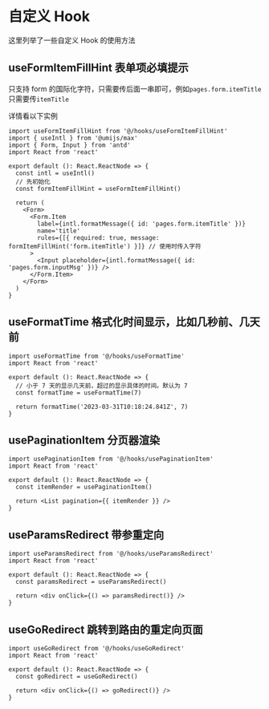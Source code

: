 <!--
 * @Author: dingyun
 * @Date: 2021-12-25 13:31:56
 * @LastEditors: dingyun
 * @Email: dingyun@zhuosoft.com
 * @LastEditTime: 2023-04-01 14:48:52
 * @Description:
-->

# 自定义 Hook

这里列举了一些自定义 Hook 的使用方法

## useFormItemFillHint 表单项必填提示

只支持 form 的国际化字符，只需要传后面一串即可，例如`pages.form.itemTitle`只需要传`itemTitle`

详情看以下实例

```tsx
import useFormItemFillHint from '@/hooks/useFormItemFillHint'
import { useIntl } from '@umijs/max'
import { Form, Input } from 'antd'
import React from 'react'

export default (): React.ReactNode => {
  const intl = useIntl()
  // 先初始化
  const formItemFillHint = useFormItemFillHint()

  return (
    <Form>
      <Form.Item
        label={intl.formatMessage({ id: 'pages.form.itemTitle' })}
        name='title'
        rules={[{ required: true, message: formItemFillHint('form.itemTitle') }]} // 使用时传入字符
      >
        <Input placeholder={intl.formatMessage({ id: 'pages.form.inputMsg' })} />
      </Form.Item>
    </Form>
  )
}
```

## useFormatTime 格式化时间显示，比如几秒前、几天前

```tsx
import useFormatTime from '@/hooks/useFormatTime'
import React from 'react'

export default (): React.ReactNode => {
  // 小于 7 天的显示几天前，超过的显示具体的时间。默认为 7
  const formatTime = useFormatTime(7)

  return formatTime('2023-03-31T10:18:24.841Z', 7)
}
```

## usePaginationItem 分页器渲染

```tsx
import usePaginationItem from '@/hooks/usePaginationItem'
import React from 'react'

export default (): React.ReactNode => {
  const itemRender = usePaginationItem()

  return <List pagination={{ itemRender }} />
}
```

## useParamsRedirect 带参重定向

```tsx
import useParamsRedirect from '@/hooks/useParamsRedirect'
import React from 'react'

export default (): React.ReactNode => {
  const paramsRedirect = useParamsRedirect()

  return <div onClick={() => paramsRedirect()} />
}
```

## useGoRedirect 跳转到路由的重定向页面

```tsx
import useGoRedirect from '@/hooks/useGoRedirect'
import React from 'react'

export default (): React.ReactNode => {
  const goRedirect = useGoRedirect()

  return <div onClick={() => goRedirect()} />
}
```
